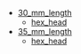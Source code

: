 * [30_mm_length](30_mm_length)
  * [hex_head](30_mm_length/hex_head)
* [35_mm_length](35_mm_length)
  * [hex_head](35_mm_length/hex_head)
